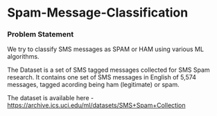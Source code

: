 # Spam-Message-Classification

### Problem Statement 

We try to classify SMS messages as SPAM or HAM using various ML algorithms. 

The Dataset is a set of SMS tagged messages collected for SMS Spam research. It contains one set of SMS messages in English of 5,574 messages, tagged acording being ham (legitimate) or spam.

The dataset is available here - https://archive.ics.uci.edu/ml/datasets/SMS+Spam+Collection
